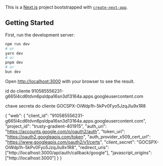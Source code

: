 This is a [Next.js](https://nextjs.org/) project bootstrapped with [`create-next-app`](https://github.com/vercel/next.js/tree/canary/packages/create-next-app).

## Getting Started

First, run the development server:

```bash
npm run dev
# or
yarn dev
# or
pnpm dev
# or
bun dev
```

Open [http://localhost:3000](http://localhost:3000) with your browser to see the result.


id do cliente
910585556231-g665l4cd6tdvn6psldpa16sn3d13164a.apps.googleusercontent.com

chave secreta do cliente
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


{
  "web": {
    "client_id": "910585556231-g665l4cd6tdvn6psldpa16sn3d13164a.apps.googleusercontent.com",
    "project_id": "trusty-gradient-401915",
    "auth_uri": "https://accounts.google.com/o/oauth2/auth",
    "token_uri": "https://oauth2.googleapis.com/token",
    "auth_provider_x509_cert_url": "https://www.googleapis.com/oauth2/v1/certs",
    "client_secret": "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",
    "redirect_uris": ["http://localhost:3000/api/auth/callback/google"],
    "javascript_origins": ["http://localhost:3000"]
  }
}